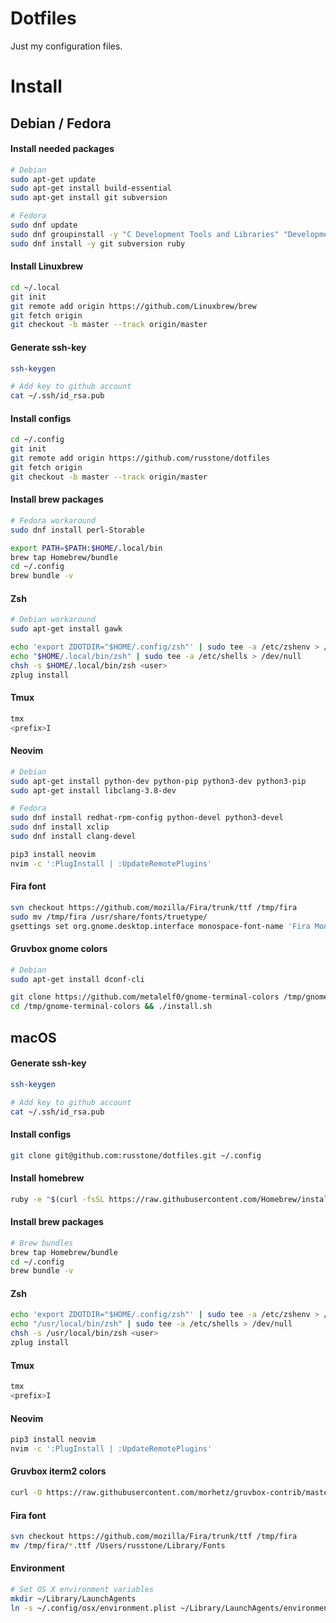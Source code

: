 # Dotfiles
Just my configuration files.

# Install

## Debian / Fedora

#### Install needed packages
```sh
# Debian
sudo apt-get update
sudo apt-get install build-essential
sudo apt-get install git subversion

# Fedora
sudo dnf update
sudo dnf groupinstall -y "C Development Tools and Libraries" "Development Tools"
sudo dnf install -y git subversion ruby
```

#### Install Linuxbrew
```sh
cd ~/.local
git init
git remote add origin https://github.com/Linuxbrew/brew
git fetch origin
git checkout -b master --track origin/master
```

#### Generate ssh-key
```sh
ssh-keygen

# Add key to github account
cat ~/.ssh/id_rsa.pub
```

#### Install configs
```sh
cd ~/.config
git init
git remote add origin https://github.com/russtone/dotfiles
git fetch origin
git checkout -b master --track origin/master
```

#### Install brew packages
```sh
# Fedora workaround
sudo dnf install perl-Storable
```

```sh
export PATH=$PATH:$HOME/.local/bin
brew tap Homebrew/bundle
cd ~/.config
brew bundle -v
```

#### Zsh
```sh
# Debian workaround
sudo apt-get install gawk
```

```sh
echo 'export ZDOTDIR="$HOME/.config/zsh"' | sudo tee -a /etc/zshenv > /dev/null
echo "$HOME/.local/bin/zsh" | sudo tee -a /etc/shells > /dev/null
chsh -s $HOME/.local/bin/zsh <user>
zplug install
```

#### Tmux
```sh
tmx
<prefix>I
```

#### Neovim
```sh
# Debian
sudo apt-get install python-dev python-pip python3-dev python3-pip
sudo apt-get install libclang-3.8-dev

# Fedora
sudo dnf install redhat-rpm-config python-devel python3-devel
sudo dnf install xclip
sudo dnf install clang-devel
```

```sh
pip3 install neovim
nvim -c ':PlugInstall | :UpdateRemotePlugins'
```

#### Fira font
```sh
svn checkout https://github.com/mozilla/Fira/trunk/ttf /tmp/fira
sudo mv /tmp/fira /usr/share/fonts/truetype/
gsettings set org.gnome.desktop.interface monospace-font-name 'Fira Mono 14'
```


#### Gruvbox gnome colors
```sh
# Debian
sudo apt-get install dconf-cli
```

```sh
git clone https://github.com/metalelf0/gnome-terminal-colors /tmp/gnome-terminal-colors
cd /tmp/gnome-terminal-colors && ./install.sh
```

## macOS

#### Generate ssh-key
```sh
ssh-keygen

# Add key to github account
cat ~/.ssh/id_rsa.pub
```

#### Install configs

```sh
git clone git@github.com:russtone/dotfiles.git ~/.config
```

#### Install homebrew
```sh
ruby -e "$(curl -fsSL https://raw.githubusercontent.com/Homebrew/install/master/install)"
```

#### Install brew packages
```sh
# Brew bundles
brew tap Homebrew/bundle
cd ~/.config
brew bundle -v
```

#### Zsh
```sh
echo 'export ZDOTDIR="$HOME/.config/zsh"' | sudo tee -a /etc/zshenv > /dev/null
echo "/usr/local/bin/zsh" | sudo tee -a /etc/shells > /dev/null
chsh -s /usr/local/bin/zsh <user>
zplug install
```

#### Tmux
```sh
tmx
<prefix>I
```

#### Neovim

```sh
pip3 install neovim
nvim -c ':PlugInstall | :UpdateRemotePlugins'
```

#### Gruvbox iterm2 colors
```sh
curl -O https://raw.githubusercontent.com/morhetz/gruvbox-contrib/master/iterm2/gruvbox-dark.itermcolors
```

#### Fira font
```sh
svn checkout https://github.com/mozilla/Fira/trunk/ttf /tmp/fira
mv /tmp/fira/*.ttf /Users/russtone/Library/Fonts
```

#### Environment
```sh
# Set OS X environment variables
mkdir ~/Library/LaunchAgents
ln -s ~/.config/osx/environment.plist ~/Library/LaunchAgents/environment.plist
```
